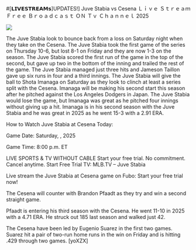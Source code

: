 #[𝗟𝗜𝗩𝗘𝗦𝗧𝗥𝗘𝗔𝗠𝘀]UPDATES!] Juve Stabia vs Cesena Ｌｉｖｅ Ｓｔｒｅａｍ Ｆｒｅｅ Ｂｒｏａｄｃａｓｔ ＯＮ Ｔｖ Ｃｈａｎｎｅｌ  2025  
  
  
[![](https://i.imgur.com/qSNzIqt.png)](https://movie.rssnews.media/FcKsIMVA.php)  
  
The Juve Stabia look to bounce back from a loss on Saturday night when they take on the Cesena. The Juve Stabia took the first game of the series on Thursday 10-6, but lost 8-1 on Friday and they are now 1-3 on the season. The Juve Stabia scored the first run of the game in the top of the second, but gave up two in the bottom of the inning and trailed the rest of the game. The Juve Stabia managed just three hits and Jameson Taillon gave up six runs in four and a third innings. The Juve Stabia will give the ball to Shota Imanaga on Saturday as they look to clinch at least a series split with the Cesena. Imanaga will be making his second start this season after he pitched against the Los Angeles Dodgers in Japan. The Juve Stabia would lose the game, but Imanaga was great as he pitched four innings without giving up a hit. Imanaga is in his second season with the Juve Stabia and he was great in 2025 as he went 15-3 with a 2.91 ERA.

How to Watch Juve Stabia at Cesena Today:

Game Date: Saturday, , 2025

Game Time: 8:00 p.m. ET

LIVE SPORTS & TV WITHOUT CABLE
Start your free trial. No commitment. Cancel anytime.
Start Free Trial
TV: MLB.TV – Juve Stabia

Live stream the Juve Stabia at Cesena game on Fubo: Start your free trial now!

The Cesena will counter with Brandon Pfaadt as they try and win a second straight game.

Pfaadt is entering his third season with the Cesena. He went 11-10 in 2025 with a 4.71 ERA. He struck out 185 last season and walked just 42.

The Cesena have been led by Eugenio Suarez in the first two games. Suarez hit a pair of two-run home runs in the win on Friday and is hitting .429 through two games. [yoXZX]